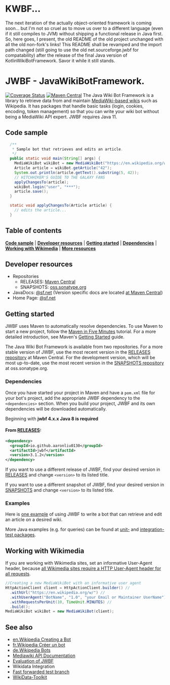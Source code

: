 # KWBF...
The next iteration of the actually object-oriented framework is coming soon... but I'm not so cruel as to move us over
to a different language (even if it still compiles to JVM) without shipping a functional release in Java first. So, here goes,
I present, the old README of the old project unchanged with all the old non-fork's links! This README shall be revamped
and the import path changed (still going to use the old net.sourceforge.jwbf for compatability) after the release of the
final Java version of KotlinWikiBotFramework. Savor it while it still stands.

# JWBF - JavaWikiBotFramework.
[![Coverage Status](https://coveralls.io/repos/aaronliu0130/kwbf/badge.svg?branch=main)](https://coveralls.io/r/aaronliu0130/kwbf)
[![Maven Central](https://img.shields.io/io.github.aaronliu0130/kwbf)](https://central.sonatype.com/artifact/io.github.aaronliu0130/kwbf)
The Java Wiki Bot Framework is a library to retrieve data from and maintain
[MediaWiki-based wikis](http://www.mediawiki.org) such as Wikipedia. It has
packages that handle basic tasks (login, cookies, encoding, token management)
so that you can write your wiki bot without being a MediaWiki API expert. JWBF
requires Java 11.


## Code sample
```java
  /**
   * Sample bot that retrieves and edits an article.
   */
  public static void main(String[] args) {
    MediaWikiBot wikiBot = new MediaWikiBot("https://en.wikipedia.org/w/");
    Article article = wikiBot.getArticle("42");
    System.out.println(article.getText().substring(5, 42));
    // HITCHHIKER'S GUIDE TO THE GALAXY FANS
    applyChangesTo(article);
    wikiBot.login("user", "***");
    article.save();
  }

  static void applyChangesTo(Article article) {
    // edits the article...
  }
```
## Table of contents
**[Code sample](#code-sample)** |
**[Developer resources](#developer-resources)** |
**[Getting started](#getting-started)** |
**[Dependencies](#dependencies)** |
**[Working with Wikimedia](#working-with-wikimedia)** |
**[More resources](#see-also)**


## Developer resources
* Repositories
  * RELEASES: [Maven Central](http://search.maven.org/#search%7Cgav%7C1%7Cg%3A%22net.sourceforge%22%20AND%20a%3A%22jwbf%22)
  * SNAPSHOTS: [oss.sonatype.org](https://oss.sonatype.org/content/groups/public/net/sourceforge/jwbf/)
* JavaDocs: [@sf.net](http://jwbf.sourceforge.net/doc/)
(Version specific docs are located [at Maven Central](http://search.maven.org/#search|gav|1|g%3A%22net.sourceforge%22%20AND%20a%3A%22jwbf%22))
* Home Page: [@sf.net](http://jwbf.sourceforge.net/)


## Getting started
JWBF uses Maven to automatically resolve dependencies. To use Maven to start
a new project, follow the
[Maven in Five Minutes](http://maven.apache.org/guides/getting-started/maven-in-five-minutes.html)
tutorial. For a more detailed introduction, see Maven's
[Getting Started](http://maven.apache.org/guides/getting-started/index.html)
guide.

The Java Wiki Bot Framework is available from two repositories. For a more
stable version of JWBF, use the most recent version in the
[RELEASES repository](http://search.maven.org/#search%7Cgav%7C1%7Cg%3A%22net.sourceforge%22%20AND%20a%3A%22jwbf%22)
at Maven Central. For the development version, which will be most up-to-date,
use the most recent version in the
[SNAPSHOTS repository](https://oss.sonatype.org/content/groups/public/net/sourceforge/jwbf/)
at oss.sonatype.org.


### Dependencies
Once you have started your project in Maven and have a `pom.xml` file for your
bot's project, add the appropriate JWBF dependency to the `<dependencies>`
section. When you build your project, JWBF and its own dependencies will be
downloaded automatically.

Beginning with **jwbf 4.x.x Java 8 is required**

#### From [RELEASES](http://search.maven.org/#search%7Cgav%7C1%7Cg%3A%22net.sourceforge%22%20AND%20a%3A%22jwbf%22):

```xml
<dependency>
  <groupId>io.github.aaronliu0130</groupId>
  <artifactId>jwbf</artifactId>
  <version>3.1.2</version>
</dependency>
```

If you want to use a different release of JWBF, find your desired version in
[RELEASES](http://search.maven.org/#search%7Cgav%7C1%7Cg%3A%22net.sourceforge%22%20AND%20a%3A%22jwbf%22)
and change `<version>` to its listed title.

If you want to use a different snapshot of JWBF, find your desired version in
[SNAPSHOTS](https://oss.sonatype.org/content/groups/public/net/sourceforge/jwbf/)
and change `<version>` to its listed title.


### Examples

Here is [one example](#code-sample) of using JWBF to write a bot that can
retrieve and edit an article on a desired wiki.

More Java examples (e.g. for queries) can be found at
 [unit-](https://github.com/aaronliu0130/kwbf/tree/master/src/test/java/net/sourceforge/jwbf) and
 [integration-test packages](https://github.com/aaronliu0130/kwbf/tree/master/src/integration-test/java/net/sourceforge/jwbf).


## Working with Wikimedia
If you are working with Wikimedia sites, set an informative User-Agent header,
 because [all Wikimedia sites require a HTTP User-Agent header for all requests](http://meta.wikimedia.org/wiki/User-Agent_policy).

```java
//Creating a new MediaWikiBot with an informative user agent
HttpActionClient client = HttpActionClient.builder() //
  .withUrl("https://en.wikipedia.org/w/") //
  .withUserAgent("BotName", "1.0", "your Email or Maintainer UserName") //
  .withRequestsPerUnit(10, TimeUnit.MINUTES) //
  .build();
MediaWikiBot wikiBot = new MediaWikiBot(client);
```


## See also
* [en.Wikipedia Creating a Bot](https://en.wikipedia.org/wiki/Wikipedia:Creating_a_bot#Java)
* [fr.Wikipedia Créer un bot](https://fr.wikipedia.org/wiki/Wikip%C3%A9dia:Cr%C3%A9er_un_bot#Java)
* [de.Wikipedia Bots](https://de.wikipedia.org/wiki/Wikipedia:Bots#Ressourcen)
* [Mediawiki API Documentation](https://www.mediawiki.org/wiki/API)
* [Evaluation of JWBF](https://www.mediawiki.org/wiki/API:Client_code/Evaluations/Java_Wiki_Bot_Framework_(JWBF))
* Wikidata Integration
 * [Fast forwarded test branch](https://github.com/aaronliu0130/kwbf/tree/wikidata)
 * [WikiData-Toolkit](https://github.com/Wikidata/Wikidata-Toolkit/issues/11)
